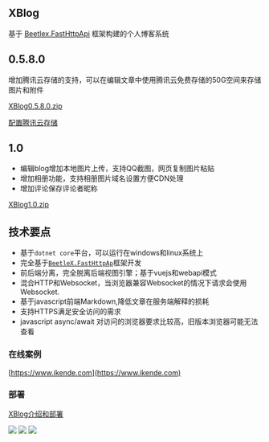## XBlog
基于 [Beetlex.FastHttpApi](https://github.com/IKende/FastHttpApi) 框架构建的个人博客系统

## 0.5.8.0
增加腾讯云存储的支持，可以在编辑文章中使用腾讯云免费存储的50G空间来存储图片和附件

[XBlog0.5.8.0.zip](https://github.com/IKende/XBlog/blob/master/Publish/XBlog0.5.8.0.zip)

[配置腾讯云存储](https://www.ikende.com/blog/95.html)

## 1.0
- 编辑blog增加本地图片上传，支持QQ截图，网页复制图片粘贴
- 增加相册功能，支持相册图片域名设置方便CDN处理
- 增加评论保存评论者昵称

[XBlog1.0.zip](https://github.com/IKende/XBlog/blob/master/Publish/XBlog1.0.zip)


## 技术要点
- 基于`dotnet core`平台，可以运行在windows和linux系统上
- 完全基于[`BeetleX.FastHttpAp`](https://github.com/IKende/FastHttpApi)框架开发
- 前后端分离，完全脱离后端视图引擎；基于vuejs和webapi模式 
- 混合HTTP和Websocket，当浏览器兼容Websocket的情况下请求会使用Websocket.
- 基于javascript前端Markdown,降低文章在服务端解释的损耗
- 支持HTTPS满足安全访问的需求
- javascript async/await
对访问的浏览器要求比较高，旧版本浏览器可能无法查看

### 在线案例
[https://www.ikende.com](https://www.ikende.com)

### 部署
[XBlog介绍和部署](https://www.ikende.com/blog/90.html)

![](https://i.imgur.com/AkHMDam.png)
![](https://i.imgur.com/K9MAypS.png)
![](https://i.imgur.com/1k4vgV8.png)
